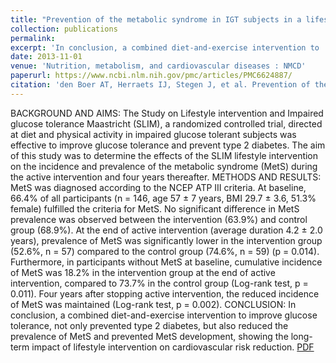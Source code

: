 ```yaml
---
title: "Prevention of the metabolic syndrome in IGT subjects in a lifestyle intervention:  results from the SLIM study."
collection: publications
permalink: 
excerpt: 'In conclusion, a combined diet-and-exercise intervention to  improve glucose tolerance, not only prevented type 2 diabetes, but also reduced the  prevalence of MetS and prevented MetS development, showing the long-term impact of  lifestyle intervention on cardiovascular risk reduction.'
date: 2013-11-01
venue: 'Nutrition, metabolism, and cardiovascular diseases : NMCD'
paperurl: https://www.ncbi.nlm.nih.gov/pmc/articles/PMC6624887/
citation: 'den Boer AT, Herraets IJ, Stegen J, et al. Prevention of the metabolic syndrome in IGT subjects in a lifestyle intervention: results from the SLIM study. Nutr Metab Cardiovasc Dis. 2013;23(11):1147-1153. doi:10.1016/j.numecd.2012.12.005'
---
```


BACKGROUND AND AIMS: The Study on Lifestyle intervention and Impaired glucose  tolerance Maastricht (SLIM), a randomized controlled trial, directed at diet and  physical activity in impaired glucose tolerant subjects was effective to improve  glucose tolerance and prevent type 2 diabetes. The aim of this study was to  determine the effects of the SLIM lifestyle intervention on the incidence and  prevalence of the metabolic syndrome (MetS) during the active intervention and four  years thereafter. METHODS AND RESULTS: MetS was diagnosed according to the NCEP ATP  III criteria. At baseline, 66.4% of all participants (n = 146, age 57 ± 7 years, BMI  29.7 ± 3.6, 51.3% female) fulfilled the criteria for MetS. No significant difference  in MetS prevalence was observed between the intervention (63.9%) and control group  (68.9%). At the end of active intervention (average duration 4.2 ± 2.0 years),  prevalence of MetS was significantly lower in the intervention group (52.6%, n = 57)  compared to the control group (74.6%, n = 59) (p = 0.014). Furthermore, in  participants without MetS at baseline, cumulative incidence of MetS was 18.2% in the  intervention group at the end of active intervention, compared to 73.7% in the  control group (Log-rank test, p = 0.011). Four years after stopping active  intervention, the reduced incidence of MetS was maintained (Log-rank test, p =  0.002). CONCLUSION: In conclusion, a combined diet-and-exercise intervention to  improve glucose tolerance, not only prevented type 2 diabetes, but also reduced the  prevalence of MetS and prevented MetS development, showing the long-term impact of  lifestyle intervention on cardiovascular risk reduction.
[PDF](https://www.nmcd-journal.com/action/showPdf?pii=S0939-4753%2812%2900285-2)

